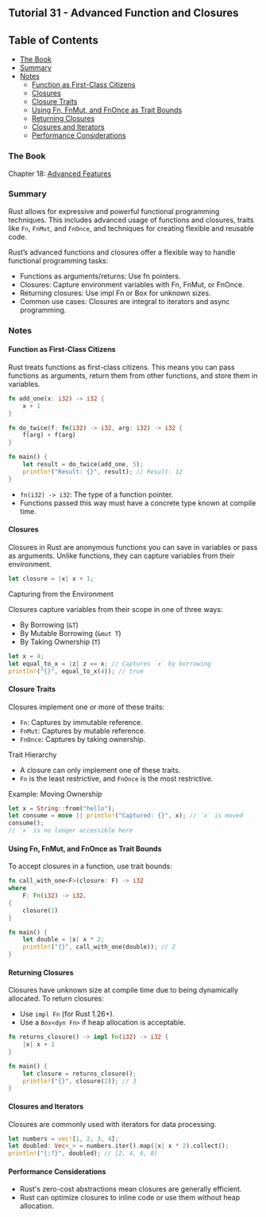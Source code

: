 ## Tutorial 31 - Advanced Function and Closures

## Table of Contents

<!-- vim-markdown-toc GFM -->

* [The Book](#the-book)
* [Summary](#summary)
* [Notes](#notes)
    * [Function as First-Class Citizens](#function-as-first-class-citizens)
    * [Closures](#closures)
    * [Closure Traits](#closure-traits)
    * [Using Fn, FnMut, and FnOnce as Trait Bounds](#using-fn-fnmut-and-fnonce-as-trait-bounds)
    * [Returning Closures](#returning-closures)
    * [Closures and Iterators](#closures-and-iterators)
    * [Performance Considerations](#performance-considerations)

<!-- vim-markdown-toc -->

### The Book

Chapter 18: [Advanced Features](https://doc.rust-lang.org/book/ch19-00-advanced-features.html)

### Summary

Rust allows for expressive and powerful functional programming techniques. This includes advanced usage of functions and closures, traits like `Fn`, `FnMut`, and `FnOnce`, and techniques for creating flexible and reusable code.

Rust’s advanced functions and closures offer a flexible way to handle functional programming tasks:

- Functions as arguments/returns: Use fn pointers.
- Closures: Capture environment variables with Fn, FnMut, or FnOnce.
- Returning closures: Use impl Fn or Box<dyn Fn> for unknown sizes.
- Common use cases: Closures are integral to iterators and async programming.

### Notes

#### Function as First-Class Citizens

Rust treats functions as first-class citizens. This means you can pass functions as arguments, return them from other functions, and store them in variables.

```rust
fn add_one(x: i32) -> i32 {
    x + 1
}

fn do_twice(f: fn(i32) -> i32, arg: i32) -> i32 {
    f(arg) + f(arg)
}

fn main() {
    let result = do_twice(add_one, 5);
    println!("Result: {}", result); // Result: 12
}
```

- `fn(i32) -> i32`: The type of a function pointer.
- Functions passed this way must have a concrete type known at compile time.

#### Closures

Closures in Rust are anonymous functions you can save in variables or pass as arguments. Unlike functions, they can capture variables from their environment.

```rust
let closure = |x| x + 1;
```

Capturing from the Environment

Closures capture variables from their scope in one of three ways:

- By Borrowing (`&T`)
- By Mutable Borrowing (`&mut T`)
- By Taking Ownership (`T`)

```rust
let x = 4;
let equal_to_x = |z| z == x; // Captures `x` by borrowing
println!("{}", equal_to_x(4)); // true
```

#### Closure Traits

Closures implement one or more of these traits:

- `Fn`: Captures by immutable reference.
- `FnMut`: Captures by mutable reference.
- `FnOnce`: Captures by taking ownership.

Trait Hierarchy

- A closure can only implement one of these traits.
- `Fn` is the least restrictive, and `FnOnce` is the most restrictive.

Example: Moving Ownership

```rust
let x = String::from("hello");
let consume = move || println!("Captured: {}", x); // `x` is moved
consume();
// `x` is no longer accessible here
```

#### Using Fn, FnMut, and FnOnce as Trait Bounds

To accept closures in a function, use trait bounds:

```rust
fn call_with_one<F>(closure: F) -> i32
where
    F: Fn(i32) -> i32,
{
    closure(1)
}

fn main() {
    let double = |x| x * 2;
    println!("{}", call_with_one(double)); // 2
}
```

#### Returning Closures

Closures have unknown size at compile time due to being dynamically allocated. To return closures:

- Use `impl Fn` (for Rust 1.26+).
- Use a `Box<dyn Fn>` if heap allocation is acceptable.

```rust
fn returns_closure() -> impl Fn(i32) -> i32 {
    |x| x + 1
}

fn main() {
    let closure = returns_closure();
    println!("{}", closure(2)); // 3
}
```

#### Closures and Iterators

Closures are commonly used with iterators for data processing.

```rust
let numbers = vec![1, 2, 3, 4];
let doubled: Vec<_> = numbers.iter().map(|x| x * 2).collect();
println!("{:?}", doubled); // [2, 4, 6, 8]
```

#### Performance Considerations

- Rust's zero-cost abstractions mean closures are generally efficient.
- Rust can optimize closures to inline code or use them without heap allocation.
